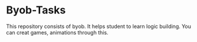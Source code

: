 # Byob-Tasks
This repository consists of byob. 
It helps student to learn logic building.
You can creat games, animations through this. 
